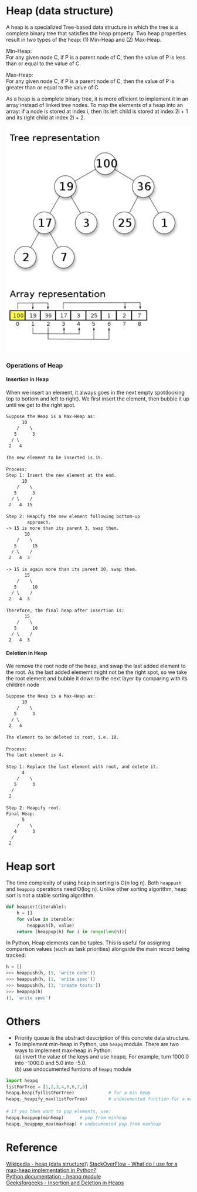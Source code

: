 # Heap (data structure)
A heap is a specialized Tree-based data structure in which the tree is a complete binary tree that satisfies the heap property. Two heap properties result in two types of the heap: (1) Min-Heap and (2) Max-Heap.

Min-Heap: \
For any given node C, if P is a parent node of C, then the value of P is less than or equal to the value of C.

Max-Heap: \
For any given node C, if P is a parent node of C, then the value of P is greater than or equal to the value of C.

As a heap is a complete binary tree, it is more efficient to implement it in an array instead of linked tree nodes. To map the elements of a heap into an array: if a node is stored at index i, then its left child is stored at index 2i + 1 and its right child at index 2i + 2.

![](./images/20230214104730.png)  

### Operations of Heap
#### Insertion in Heap
When we insert an element, it always goes in the next empty spot(looking top to bottom and left to right). We first insert the element, then bubble it up until we get to the right spot.
```
Suppose the Heap is a Max-Heap as:
      10
    /    \
   5      3
  / \
 2   4

The new element to be inserted is 15.

Process:
Step 1: Insert the new element at the end.
      10
    /    \
   5      3
  / \    /
 2   4  15

Step 2: Heapify the new element following bottom-up 
        approach.
-> 15 is more than its parent 3, swap them.
       10
    /    \
   5      15
  / \    /
 2   4  3

-> 15 is again more than its parent 10, swap them.
       15
    /    \
   5      10
  / \    /
 2   4  3

Therefore, the final heap after insertion is:
       15
    /    \
   5      10
  / \    /
 2   4  3
```

#### Deletion in Heap
We remove the root node of the heap, and swap the last added element to the root. As the last added elememt might not be the right spot, so we take the root element and bubble it down to the next layer by comparing with its children node 

```
Suppose the Heap is a Max-Heap as:
      10
    /    \
   5      3
  / \
 2   4

The element to be deleted is root, i.e. 10.

Process:
The last element is 4.

Step 1: Replace the last element with root, and delete it.
      4
    /    \
   5      3
  / 
 2   

Step 2: Heapify root.
Final Heap:
      5
    /    \
   4      3
  / 
 2
```

# Heap sort
The time complexity of using heap in sorting is O(n log n). Both `heappush` and `heappop` operations need O(log n). Unlike other sorting algorithm, heap sort is not a stable sorting algorithm.
```PYTHON
def heapsort(iterable):
    h = []
    for value in iterable:
        heappush(h, value)
    return [heappop(h) for i in range(len(h))]
```
In Python, Heap elements can be tuples. This is useful for assigning comparison values (such as task priorities) alongside the main record being tracked:
```PYTHON
h = []
>>> heappush(h, (5, 'write code'))
>>> heappush(h, (1, 'write spec'))
>>> heappush(h, (3, 'create tests'))
>>> heappop(h)
(1, 'write spec')
```
# Others
- Priority queue is the abstract description of this concrete data structure.
- To implement min-heap in Python, use `heapq` module. There are two ways to implement max-heap in Python:\
(a) invert the value of the keys and use heapq. For example, turn 1000.0 into -1000.0 and 5.0 into -5.0.\
(b) use undocumented funtions of `heapq` module
```PYTHON
import heapq
listForTree = [1,2,3,4,5,6,7,8]    
heapq.heapify(listForTree)             # for a min heap
heapq._heapify_max(listForTree)        # undocumented function for a maxheap!!

# If you then want to pop elements, use:
heapq.heappop(minheap)      # pop from minheap
heapq._heappop_max(maxheap) # undocumented pop from maxheap
```

# Reference
[Wikipedia - heap (data structure)](https://en.wikipedia.org/wiki/Heap_(data_structure))\
[StackOverFlow - What do I use for a max-heap implementation in Python?](https://stackoverflow.com/questions/2501457/what-do-i-use-for-a-max-heap-implementation-in-python)\
[Python documentation - heapq module ](https://docs.python.org/3/library/heapq.html)\
[Geeksforgeeks - Insertion and Deletion in Heaps](https://www.geeksforgeeks.org/insertion-and-deletion-in-heaps/)

